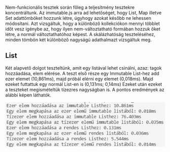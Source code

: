 Nem-funkcionális tesztek során főleg a teljesítmény tesztekre koncentráltunk. Az immutable.js arra ad lehetőséget, hogy List, Map illetve 
Set adattömböket hozzunk létre, úgyhogy azokat később ne lehessen módosítani. Azt vizsgáltuk, hogy a különböző kollekciókon mennyi többlet 
időt vesz igénybe az, hogy ilyen nem-változtatható formában hozzuk őket létre, a normál változtathatóhoz képest. A skálázhatóság 
teszteléséhez, minden tömbön két különböző nagyságú adathalmazt vizsgáltuk meg.

## List

Két alapvető dolgot teszteltünk, amit egy listával lehet csinálni, azaz: tagok hozzáadása, elem elérése. A teszt első része egy Immutable 
List-hez add ezer elemet (10,861ms), majd próbál elérni egy elemet (0,018ms). Majd ezeket futtattuk egy normál List-en is (0,131ms; 0,14ms)
Ezeket  után ezeket a teszteket megismételtük tízezres nagyságban is.
A pontos eredmények az alábbi képen láthatók.

![Immutable-Normál List összehasonlítás](images/List.png)


